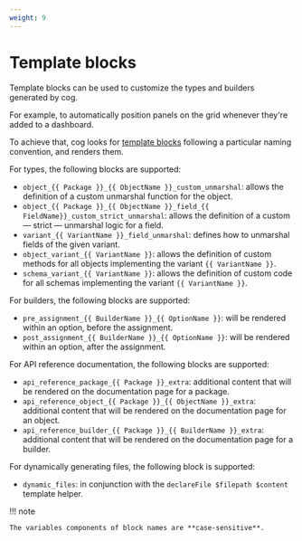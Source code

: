 ```yaml
---
weight: 9
---
```


# Template blocks

Template blocks can be used to customize the types and builders generated by cog.

For example, to automatically position panels on the grid whenever they're added to a dashboard.

To achieve that, cog looks for [template blocks](https://pkg.go.dev/text/template#example-Template-Block) following
a particular naming convention, and renders them.

For types, the following blocks are supported:

* `object_{{ Package }}_{{ ObjectName }}_custom_unmarshal`: allows the definition of a custom unmarshal function for the object.
* `object_{{ Package }}_{{ ObjectName }}_field_{{ FieldName}}_custom_strict_unmarshal`: allows the definition of a custom — strict — unmarshal logic for a field.
* `variant_{{ VariantName }}_field_unmarshal`: defines how to unmarshal fields of the given variant.
* `object_variant_{{ VariantName }}`: allows the definition of custom methods for all objects implementing the variant `{{ VariantName }}`.
* `schema_variant_{{ VariantName }}`: allows the definition of custom code for all schemas implementing the variant `{{ VariantName }}`.

For builders, the following blocks are supported:

* `pre_assignment_{{ BuilderName }}_{{ OptionName }}`: will be rendered within an option, before the assignment.
* `post_assignment_{{ BuilderName }}_{{ OptionName }}`: will be rendered within an option, after the assignment.

For API reference documentation, the following blocks are supported:

* `api_reference_package_{{ Package }}_extra`: additional content that will be rendered on the documentation page for a package.
* `api_reference_object_{{ Package }}_{{ ObjectName }}_extra`: additional content that will be rendered on the documentation page for an object.
* `api_reference_builder_{{ Package }}_{{ BuilderName }}_extra`: additional content that will be rendered on the documentation page for a builder.

For dynamically generating files, the following block is supported:
* `dynamic_files`: in conjunction with the `declareFile $filepath $content` template helper.

!!! note

    The variables components of block names are **case-sensitive**.
